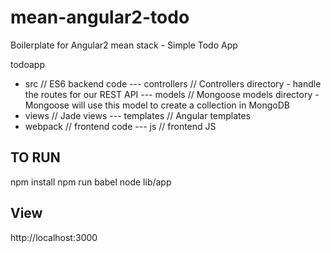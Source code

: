 # mean-angular2-todo
Boilerplate for Angular2 mean stack - Simple Todo App

todoapp
- src // ES6 backend code
--- controllers // Controllers directory - handle the routes for our REST API
--- models // Mongoose models directory - Mongoose will use this model to create a collection in MongoDB
- views // Jade views
--- templates // Angular templates
- webpack // frontend code
--- js // frontend JS

## TO RUN
npm install
npm run babel
node lib/app

## View
http://localhost:3000 
